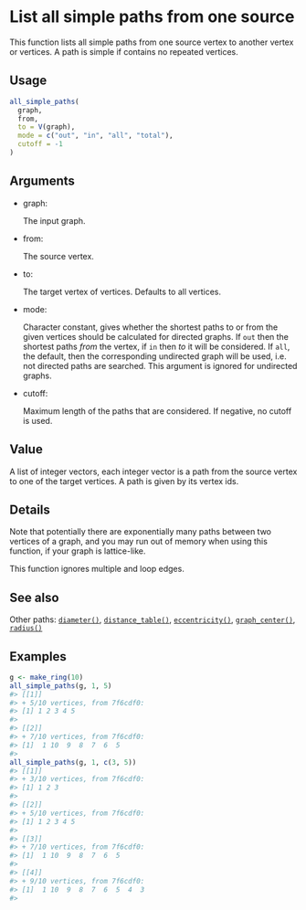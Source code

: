 # List all simple paths from one source

This function lists all simple paths from one source vertex to another
vertex or vertices. A path is simple if contains no repeated vertices.

## Usage

``` r
all_simple_paths(
  graph,
  from,
  to = V(graph),
  mode = c("out", "in", "all", "total"),
  cutoff = -1
)
```

## Arguments

- graph:

  The input graph.

- from:

  The source vertex.

- to:

  The target vertex of vertices. Defaults to all vertices.

- mode:

  Character constant, gives whether the shortest paths to or from the
  given vertices should be calculated for directed graphs. If `out` then
  the shortest paths *from* the vertex, if `in` then *to* it will be
  considered. If `all`, the default, then the corresponding undirected
  graph will be used, i.e. not directed paths are searched. This
  argument is ignored for undirected graphs.

- cutoff:

  Maximum length of the paths that are considered. If negative, no
  cutoff is used.

## Value

A list of integer vectors, each integer vector is a path from the source
vertex to one of the target vertices. A path is given by its vertex ids.

## Details

Note that potentially there are exponentially many paths between two
vertices of a graph, and you may run out of memory when using this
function, if your graph is lattice-like.

This function ignores multiple and loop edges.

## See also

Other paths: [`diameter()`](https://r.igraph.org/reference/diameter.md),
[`distance_table()`](https://r.igraph.org/reference/distances.md),
[`eccentricity()`](https://r.igraph.org/reference/eccentricity.md),
[`graph_center()`](https://r.igraph.org/reference/graph_center.md),
[`radius()`](https://r.igraph.org/reference/radius.md)

## Examples

``` r
g <- make_ring(10)
all_simple_paths(g, 1, 5)
#> [[1]]
#> + 5/10 vertices, from 7f6cdf0:
#> [1] 1 2 3 4 5
#> 
#> [[2]]
#> + 7/10 vertices, from 7f6cdf0:
#> [1]  1 10  9  8  7  6  5
#> 
all_simple_paths(g, 1, c(3, 5))
#> [[1]]
#> + 3/10 vertices, from 7f6cdf0:
#> [1] 1 2 3
#> 
#> [[2]]
#> + 5/10 vertices, from 7f6cdf0:
#> [1] 1 2 3 4 5
#> 
#> [[3]]
#> + 7/10 vertices, from 7f6cdf0:
#> [1]  1 10  9  8  7  6  5
#> 
#> [[4]]
#> + 9/10 vertices, from 7f6cdf0:
#> [1]  1 10  9  8  7  6  5  4  3
#> 
```
